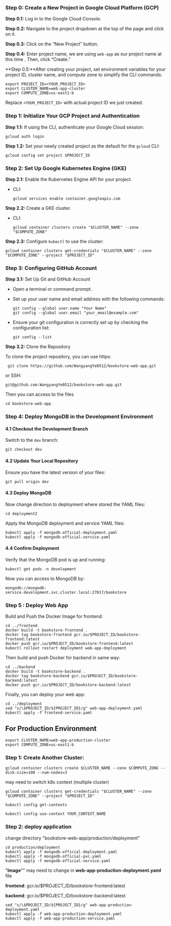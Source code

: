 ### Step 0: Create a New Project in Google Cloud Platform (GCP)

**Step 0.1:** Log in to the Google Cloud Console.

**Step 0.2:** Navigate to the project dropdown at the top of the page and click on it.

**Step 0.3:** Click on the “New Project” button.

**Step 0.4:** Enter project name, we are using `web-app` as our project name at this time . Then, click “Create.”

**Step 0.5:**After creating your project, set environment variables for your project ID, cluster name, and compute zone to simplify the CLI commands:

```
export PROJECT_ID=<YOUR_PROJECT_ID>
export CLUSTER_NAME=web-app-cluster
export COMPUTE_ZONE=us-east1-b
```

Replace `<YOUR_PROJECT_ID>` with actual project ID we just created.

### Step 1: Initialize Your GCP Project and Authentication

**Step 1.1:** If using the CLI, authenticate your Google Cloud session:

```
gcloud auth login
```

**Step 1.2:** Set your newly created project as the default for the `gcloud` CLI:

```
gcloud config set project $PROJECT_ID
```

### Step 2: Set Up Google Kubernetes Engine (GKE)

**Step 2.1:** Enable the Kubernetes Engine API for your project.

- CLI:
  
  ```
  gcloud services enable container.googleapis.com
  ```

**Step 2.2:** Create a GKE cluster.

- CLI:
  
  ```
  gcloud container clusters create "$CLUSTER_NAME" --zone "$COMPUTE_ZONE"
  ```

**Step 2.3:** Configure `kubectl` to use the cluster:

```
gcloud container clusters get-credentials "$CLUSTER_NAME" --zone "$COMPUTE_ZONE" --project "$PROJECT_ID"
```

### Step 3: Configuring GitHub Account

**Step 3.1:** Set Up Git and GitHub Account

- Open a terminal or command prompt.

- Set up your user name and email address with the following commands:
  
  ```
  git config --global user.name "Your Name"
  git config --global user.email "your_email@example.com"
  ```

- Ensure your git configuration is correctly set up by checking the configuration list:
  
  ```
  git config --list
  ```

**Step 3.2:** Clone the Repository

To clone the project repository, you can use https:

```
 git clone https://github.com/WangyangYe0512/bookstore-web-app.git
```

or SSH:

```
git@github.com:WangyangYe0512/bookstore-web-app.git
```

Then you can access to the files

```
cd bookstore-web-app
```

### Step 4: Deploy MongoDB in the Development Environment

#### 4.1 Checkout the Development Branch

Switch to the `dev` branch:

```
git checkout dev
```

#### 4.2 Update Your Local Repository

Ensure you have the latest version of your files:

```
git pull origin dev
```

#### 4.3 Deploy MongoDB

Now change direction to deployment where stored the YAML files:

```
cd deployment2
```

Apply the MongoDB deployment and service YAML files:

```
kubectl apply -f mongodb-official-deployment.yaml
kubectl apply -f mongodb-official-service.yaml
```

#### 4.4 Confirm Deployment

Verify that the MongoDB pod is up and running:

```
kubectl get pods -n development
```

Now you can access to MongoDB by:

```
mongodb://mongodb-service.development.svc.cluster.local:27017/bookstore
```

### Step 5 : Deploy Web App

Build and Push the Docker Image for frontend:

```
cd ../frontend
docker build -t bookstore-frontend .
docker tag bookstore-frontend gcr.io/$PROJECT_ID/bookstore-frontend:latest
docker push gcr.io/$PROJECT_ID/bookstore-frontend:latest
kubectl rollout restart deployment web-app-deployment
```

Then build and push Docker for backend in same way:

```
cd ../backend
docker build -t bookstore-backend .
docker tag bookstore-backend gcr.io/$PROJECT_ID/bookstore-backend:latest
docker push gcr.io/$PROJECT_ID/bookstore-backend:latest
```

Finally, you can deploy your web app:

```
cd ../deployment
sed "s/\$PROJECT_ID/${PROJECT_ID}/g" web-app-deployment.yaml 
kubectl apply -f frontend-service.yaml
```

## For Production Environment



```
export CLUSTER_NAME=web-app-production-cluster
export COMPUTE_ZONE=us-east1-b
```

### Step 1: Create Another Cluster:

```
gcloud container clusters create $CLUSTER_NAME --zone $COMPUTE_ZONE --disk-size=100 --num-nodes=3
```

may need to switch k8s context (multiple cluster)

```
gcloud container clusters get-credentials "$CLUSTER_NAME" --zone "$COMPUTE_ZONE" --project "$PROJECT_ID"
```

```
kubectl config get-contexts
```

```
kubectl config use-context YOUR_CONTEXT_NAME
```

### Step 2: deploy application

change directory "bookstore-web-app/production/deployment"

```
cd production/deployment
kubectl apply -f mongodb-official-deployment.yaml
kubectl apply -f mongodb-official-pvc.yaml
kubectl apply -f mongodb-official-service.yaml
```

"**Image**"" may need to change  in **web-app-production-deployment.yaml** file 

**frontend**: gcr.io/$PROJECT_ID/bookstore-frontend:latest

**backend**: gcr.io/$PROJECT_ID/bookstore-backend:latest

```
sed "s/\$PROJECT_ID/${PROJECT_ID}/g" web-app-production-deployment.yaml
kubectl apply -f web-app-production-deployment.yaml
kubectl apply -f web-app-production-service.yaml
```
